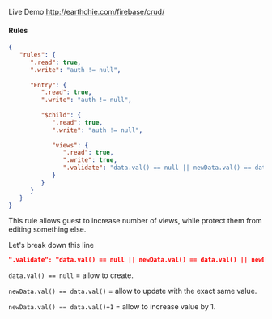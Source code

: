 Live Demo http://earthchie.com/firebase/crud/

#### Rules
```json
{  
   "rules": {  
      ".read": true,
      ".write": "auth != null",
        
      "Entry": {  
         ".read": true,
         ".write": "auth != null",
           
         "$child": {  
            ".read": true,
            ".write": "auth != null",
              
            "views": {
               ".read": true,
               ".write": true,
               ".validate": "data.val() == null || newData.val() == data.val() || newData.val() == data.val()+1"
            }
         }
      }
   }
}
```
This rule allows guest to increase number of views, while protect them from editing something else.

Let's break down this line
```json
".validate": "data.val() == null || newData.val() == data.val() || newData.val() == data.val()+1"
```

``data.val() == null`` = allow to create.

``newData.val() == data.val()`` = allow to update with the exact same value.

``newData.val() == data.val()+1`` = allow to increase value by 1.
